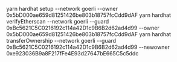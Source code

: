 yarn hardhat setup --network goerli --owner 0x5bD000ae659d81251426be803b18757fcCdd9dAF
yarn hardhat verifyEtherscan --network goerli --guard 0xBc5621C5C0216192c114a42D1c9B6B2d62ad4d99 --owner 0x5bD000ae659d81251426be803b18757fcCdd9dAF
yarn hardhat transferOwnership --network goerli --guard 0xBc5621C5C0216192c114a42D1c9B6B2d62ad4d99 --newowner 0xe923036B9a8F217fFe4E93d27647bE665C5c5ddc